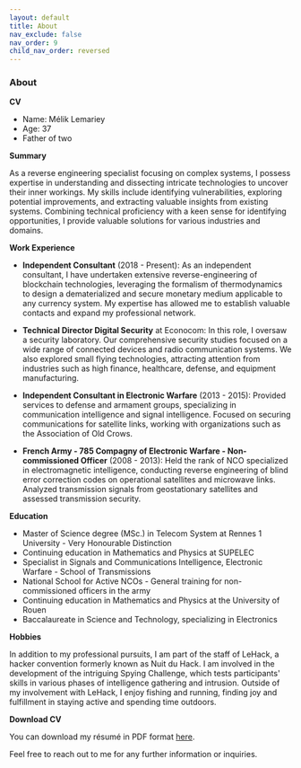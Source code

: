 ```yaml
---
layout: default
title: About
nav_exclude: false
nav_order: 9
child_nav_order: reversed
---
```


### About

**CV**

- Name: Mélik Lemariey
- Age: 37
- Father of two

**Summary**

As a reverse engineering specialist focusing on complex systems, I possess expertise in understanding and dissecting intricate technologies to uncover their inner workings. My skills include identifying vulnerabilities, exploring potential improvements, and extracting valuable insights from existing systems. Combining technical proficiency with a keen sense for identifying opportunities, I provide valuable solutions for various industries and domains.

**Work Experience**

- **Independent Consultant** (2018 - Present): As an independent consultant, I have undertaken extensive reverse-engineering of blockchain technologies, leveraging the formalism of thermodynamics to design a dematerialized and secure monetary medium applicable to any currency system. My expertise has allowed me to establish valuable contacts and expand my professional network.

- **Technical Director Digital Security** at Econocom: In this role, I oversaw a security laboratory. Our comprehensive security studies focused on a wide range of connected devices and radio communication systems. We also explored small flying technologies, attracting attention from industries such as high finance, healthcare, defense, and equipment manufacturing.

- **Independent Consultant in Electronic Warfare** (2013 - 2015): Provided services to defense and armament groups, specializing in communication intelligence and signal intelligence. Focused on securing communications for satellite links, working with organizations such as the Association of Old Crows.

- **French Army - 785 Compagny of Electronic Warfare - Non-commissioned Officer** (2008 - 2013): Held the rank of NCO specialized in electromagnetic intelligence, conducting reverse engineering of blind error correction codes on operational satellites and microwave links. Analyzed transmission signals from geostationary satellites and assessed transmission security.

**Education**

- Master of Science degree (MSc.) in Telecom System at Rennes 1 University - Very Honourable Distinction
- Continuing education in Mathematics and Physics at SUPELEC
- Specialist in Signals and Communications Intelligence, Electronic Warfare - School of Transmissions
- National School for Active NCOs - General training for non-commissioned officers in the army
- Continuing education in Mathematics and Physics at the University of Rouen
- Baccalaureate in Science and Technology, specializing in Electronics

**Hobbies**

In addition to my professional pursuits, I am part of the staff of LeHack, a hacker convention formerly known as Nuit du Hack. I am involved in the development of the intriguing Spying Challenge, which tests participants' skills in various phases of intelligence gathering and intrusion. Outside of my involvement with LeHack, I enjoy fishing and running, finding joy and fulfillment in staying active and spending time outdoors.

**Download CV**

You can download my résumé in PDF format [here](resume.pdf).

Feel free to reach out to me for any further information or inquiries.
